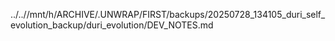 ../..//mnt/h/ARCHIVE/.UNWRAP/FIRST/backups/20250728_134105_duri_self_evolution_backup/duri_evolution/DEV_NOTES.md